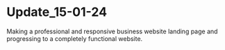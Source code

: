 

# Update_15-01-24
Making a professional and responsive business website landing page and progressing to a completely functional website.
